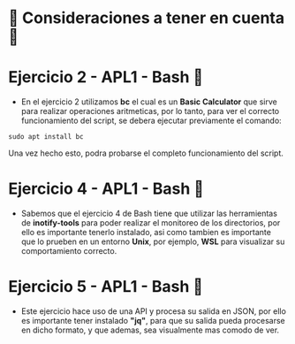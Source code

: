# 💠 Consideraciones a tener en cuenta 💠
# Ejercicio 2 - APL1 - Bash 🔴
- En el ejercicio 2 utilizamos **bc** el cual es un **Basic Calculator** que sirve para realizar operaciones aritmeticas, por lo tanto, para ver el correcto funcionamiento del script, se debera ejecutar previamente el comando:
```
sudo apt install bc
```
Una vez hecho esto, podra probarse el completo funcionamiento del script.
# Ejercicio 4 - APL1 - Bash 🔴
- Sabemos que el ejercicio 4 de Bash tiene que utilizar las herramientas de **inotify-tools** para poder realizar el monitoreo de los directorios, por ello es importante tenerlo instalado, asi como tambien es importante que lo prueben en un entorno **Unix**, por ejemplo, **WSL** para visualizar su comportamiento correcto.
# Ejercicio 5 - APL1 - Bash 🔴
- Este ejercicio hace uso de una API y procesa su salida en JSON, por ello es importante tener instalado **"jq"**, para que su salida pueda procesarse en dicho formato, y que ademas, sea visualmente mas comodo de ver.
  
